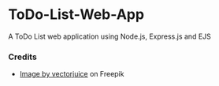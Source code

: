# ToDo-List-Web-App
A ToDo List web application using Node.js, Express.js and EJS

### Credits
* <a href="https://www.freepik.com/free-vector/task-management-abstract-concept-illustration_11668613.htm#query=todo&position=21&from_view=search&track=sph">Image by vectorjuice</a> on Freepik
